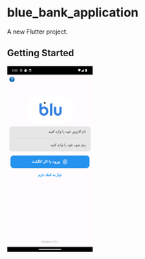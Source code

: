 # blue_bank_application

A new Flutter project.

## Getting Started

<img src="https://raw.githubusercontent.com/mahdiramazani/blue-bank-application/main/assets/images/readme.png" width="200">
